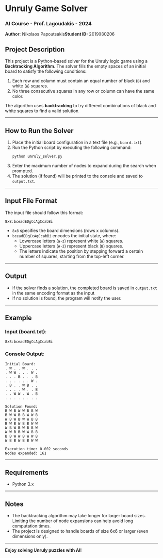 # Unruly Game Solver

### AI Course - Prof. Lagoudakis - 2024

**Author:** Nikolaos Papoutsakis**Student ID:** 2019030206

## Project Description

This project is a Python-based solver for the Unruly logic game using a **Backtracking Algorithm**. The solver fills the empty spaces of an initial board to satisfy the following conditions:

1. Each row and column must contain an equal number of black (`B`) and white (`W`) squares.
2. No three consecutive squares in any row or column can have the same color.

The algorithm uses **backtracking** to try different combinations of black and white squares to find a valid solution.

---

## How to Run the Solver

1. Place the initial board configuration in a text file (e.g., `board.txt`).
2. Run the Python script by executing the following command:
   ```bash
   python unruly_solver.py
   ```
3. Enter the maximum number of nodes to expand during the search when prompted.
4. The solution (if found) will be printed to the console and saved to `output.txt`.

---

## Input File Format

The input file should follow this format:

```
8x8:bceadEDgCcAgCcabBi
```

- `8x8` specifies the board dimensions (rows x columns).
- `bceadEDgCcAgCcabBi` encodes the initial state, where:
  - Lowercase letters (`a-z`) represent white (`W`) squares.
  - Uppercase letters (`A-Z`) represent black (`B`) squares.
  - The letters indicate the position by stepping forward a certain number of squares, starting from the top-left corner.

---

## Output

- If the solver finds a solution, the completed board is saved in `output.txt` in the same encoding format as the input.
- If no solution is found, the program will notify the user.

---

## Example

### Input (board.txt):

```
8x8:bceadEDgCcAgCcabBi
```

### Console Output:

```
Initial Board:
. W . . W . . .
. W W . . . W .
. . . B . . . B
. . . . . . W .
. B . . W B . .
. . . . W . . B
. . W W . W . B
. . . . . . . .

Solution Found:
B W B W W B B W
B W W B B W W B
W B W B W W B B
B W B W B B W W
W B W B W B B W
W W B B W W B B
B B W W B W W B
W B B W B B W W

Execution time: 0.002 seconds
Nodes expanded: 161
```

---

## Requirements

- Python 3.x

---

## Notes

- The backtracking algorithm may take longer for larger board sizes. Limiting the number of node expansions can help avoid long computation times.
- The project is designed to handle boards of size 6x6 or larger (even dimensions only).

---

**Enjoy solving Unruly puzzles with AI!**
